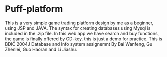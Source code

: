 # Puff-platform
This is a very simple game trading platform design by me as a beginner, using JSP and JAVA.
The syntax for creating databases using Mysql is included in the .zip file.
In this web app we have search and buy functions, the game is finally offered by CD-key.
this is just a demo for practice.
This is BDIC 2004J Database and Info system assignemnt By Bai Wanfeng, Gu Zhenlei, Guo Haoran and Li Jiashu.
